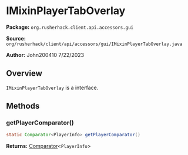 # IMixinPlayerTabOverlay

**Package:** `org.rusherhack.client.api.accessors.gui`

**Source:** `org/rusherhack/client/api/accessors/gui/IMixinPlayerTabOverlay.java`

**Author:** John200410 7/22/2023



## Overview

`IMixinPlayerTabOverlay` is a interface.

## Methods

### getPlayerComparator()

```java
static Comparator<PlayerInfo> getPlayerComparator()
```

**Returns:** [Comparator](https://docs.oracle.com/en/java/javase/21/docs/api/java.base/java/util/Comparator.html)<`PlayerInfo`>


